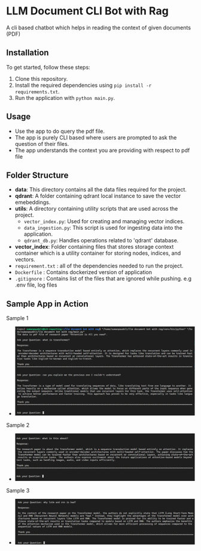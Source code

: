 # LLM Document CLI Bot with Rag

A cli based chatbot which helps in reading the context of given documents (PDF)

## Installation

To get started, follow these steps:

1. Clone this repository.
2. Install the required dependencies using `pip install -r requirements.txt`.
3. Run the application with `python main.py`.

## Usage

- Use the app to do query the pdf file.
- The app is purely CLI based where users are prompted to ask the question of their files.
- The app understands the context you are providing with respect to pdf file

## Folder Structure
- **data**: This directory contains all the data files required for the project. 
- **qdrant**: A folder containing qdrant local instance to save the vector emebeddings.
- **utils**: A directory containing utility scripts that are used across the project.
    - `vector_index.py`: Used for creating and managing vector indices.
    - `data_ingestion.py`: This script is used for ingesting data into the application.
    - `qdrant_db.py`: Handles operations related to 'qdrant' database.
- **vector_index**: Folder containing files that stores storage context container which is a utility container for storing nodes, indices, and vectors.
- `requirement.txt` : all of the dependencies needed to run the project.
- `Dockerfile` : Contains dockerized version of application
- `.gitignore` : Contains list of the files that are ignored while pushing. e.g .env file, log files 


## Sample App in Action

Sample 1
- <img src='screenshots/1.png' width=720 >

Sample 2
- <img src='screenshots/2.png' width=720>

Sample 3
- <img src='screenshots/3.png' width=720>


